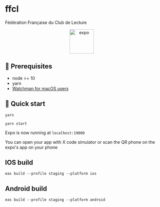 # ffcl

Fédération Française du Club de Lecture

<p align="center">
<a href="[https://docs.expo.dev/](https://docs.expo.dev/)">
<img alt="expo" src="https://cdn.icon-icons.com/icons2/2389/PNG/512/expo_logo_icon_145293.png" width="80" />
</a>
</p>

## 🌱 Prerequisites

- node >= 10
- yarn
- <a href="[https://facebook.github.io/watchman/docs/install#buildinstall](https://facebook.github.io/watchman/docs/install#buildinstall)">Watchman for macOS users </a>

## 🚀 Quick start

```
yarn

yarn start

```

Expo is now running at `localhost:19000`

You can open your app with X code simulator or scan the QR phone on the expo's app on your phone

## IOS build

`eas build --profile staging --platform ios`

## Android build

`eas build --profile staging --platform android`
